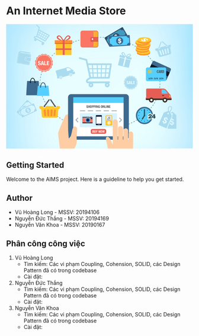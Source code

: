 #  An Internet Media Store
<p align="center">
  <img src="src/main/resources/assets/images/aims_cover_image.png" />
</p>

## Getting Started

Welcome to the AIMS project. Here is a guideline to help you get started.

## Author
- Vũ Hoàng Long - MSSV: 20194106
- Nguyễn Đức Thắng - MSSV: 20194169
- Nguyễn Văn Khoa - MSSV: 20190167

## Phân công công việc
1. Vũ Hoàng Long
   - Tìm kiếm: Các vi phạm Coupling, Cohension, SOLID, các Design Pattern đã có trong codebase
   - Cài đặt: 
2. Nguyễn Đức Thắng
    - Tìm kiếm: Các vi phạm Coupling, Cohension, SOLID, các Design Pattern đã có trong codebase
    - Cài đặt: 
3. Nguyễn Văn Khoa
    - Tìm kiếm: Các vi phạm Coupling, Cohension, SOLID, các Design Pattern đã có trong codebase
    - Cài đặt: 


